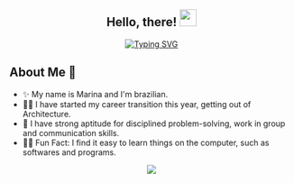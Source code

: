 <h2 align="center">Hello, there! <img src = "https://raw.githubusercontent.com/MartinHeinz/MartinHeinz/master/wave.gif" width = 30px></h2>

<p align="center"><a href="https://git.io/typing-svg"><img src="https://readme-typing-svg.demolab.com?font=Fira+Code&pause=1000&width=435&lines=I'm+Marina+Laur%C3%AAnio;I'm+a+Frontend+Developer" alt="Typing SVG" /></a>
</p>

<h2> About Me 👋</h2>

<ul>
  <li>✨ My name is Marina and I'm brazilian.</li>
  
  <li>👨‍💻 I have started my career transition this year, getting out of Architecture.</li>
  
  <li>🔭 I have strong aptitude for disciplined problem-solving, work in group and communication skills.  
   
  <li>🎉🌱 Fun Fact: I find it easy to learn things on the computer, such as softwares and programs.</li>
</ul>

<p align="center">
<img src= "https://media.giphy.com/media/v1.Y2lkPTc5MGI3NjExNjY2OWU5ZmVjNjNlYWQ5NjM4YTQ3M2NlNTRlMzY4MDgwNGRiNDIzMiZjdD1n/L1R1tvI9svkIWwpVYr/giphy.gif"/>
</p>
